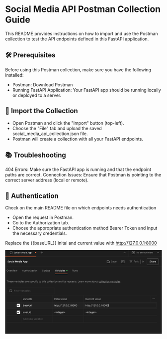 # Social Media API Postman Collection Guide

This README provides instructions on how to import and use the Postman collection to test the API endpoints defined in this FastAPI application.

## 🛠️ Prerequisites

Before using this Postman collection, make sure you have the following installed:

- Postman: Download Postman
- Running FastAPI Application: Your FastAPI app should be running locally or deployed to a server.

## 🚀 Import the Collection

- Open Postman and click the "Import" button (top-left).
- Choose the "File" tab and upload the saved social_media_api_collection.json file.
- Postman will create a collection with all your FastAPI endpoints.


## 📚 Troubleshooting

404 Errors: Make sure the FastAPI app is running and that the endpoint paths are correct.
Connection Issues: Ensure that Postman is pointing to the correct server address (local or remote).

## 🔐 Authentication

Check on the main README file on which endpoints needs authentication
- Open the request in Postman.
- Go to the Authorization tab.
- Choose the appropriate authentication method Bearer Token and input the necessary credentials.

Replace the {{baseURL}} inital and current value with http://127.0.0.1:8000

![Postman UI](./ui.png)


